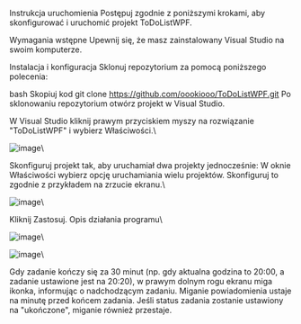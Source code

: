Instrukcja uruchomienia
Postępuj zgodnie z poniższymi krokami, aby skonfigurować i uruchomić projekt ToDoListWPF.

Wymagania wstępne
Upewnij się, że masz zainstalowany Visual Studio na swoim komputerze.

Instalacja i konfiguracja
Sklonuj repozytorium za pomocą poniższego polecenia:

bash
Skopiuj kod
git clone https://github.com/oookiooo/ToDoListWPF.git
Po sklonowaniu repozytorium otwórz projekt w Visual Studio.

W Visual Studio kliknij prawym przyciskiem myszy na rozwiązanie "ToDoListWPF" i wybierz Właściwości.\

![image](https://github.com/user-attachments/assets/b298270d-58f8-4e6b-a575-07eeee5ae176)\


Skonfiguruj projekt tak, aby uruchamiał dwa projekty jednocześnie:
W oknie Właściwości wybierz opcję uruchamiania wielu projektów.
Skonfiguruj to zgodnie z przykładem na zrzucie ekranu.\

![image](https://github.com/user-attachments/assets/10f07f79-4e2f-4386-a62c-d9996a4f3b2c)\

Kliknij Zastosuj.
Opis działania programu\

![image](https://github.com/user-attachments/assets/38701d38-34a1-4e6d-82d1-f4f069e4ac41)\

![image](https://github.com/user-attachments/assets/7f3d2b58-d114-4e8a-bade-44a494ebaddd)\

Gdy zadanie kończy się za 30 minut (np. gdy aktualna godzina to 20:00, a zadanie ustawione jest na 20:20), w prawym dolnym rogu ekranu miga ikonka, informując o nadchodzącym zadaniu.
Miganie powiadomienia ustaje na minutę przed końcem zadania.
Jeśli status zadania zostanie ustawiony na "ukończone", miganie również przestaje.
